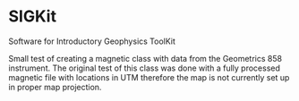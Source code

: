 # SIGKit
Software for Introductory Geophysics ToolKit

Small test of creating a magnetic class with data from the Geometrics 858 instrument. The original test of this class was done with a fully processed magnetic file with locations in UTM therefore the map is not currently set up in proper map projection.
